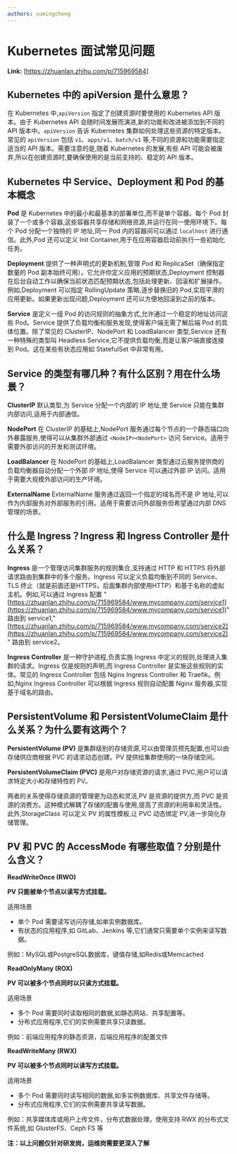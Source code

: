 ```yaml
---
authors: sumingcheng
---
```

# Kubernetes 面试常见问题



 **Link:** [https://zhuanlan.zhihu.com/p/715969584]

## Kubernetes 中的 apiVersion 是什么意思？  

在 Kubernetes 中,`apiVersion` 指定了创建资源时要使用的 Kubernetes API 版本。由于 Kubernetes API 会随时间发展而演进,新的功能和改进被添加到不同的 API 版本中。`apiVersion` 告诉 Kubernetes 集群如何处理这些资源的特定版本。常见的 `apiVersion` 包括 `v1`、`apps/v1`、`batch/v1` 等,不同的资源和功能需要指定适当的 API 版本。需要注意的是,随着 Kubernetes 的发展,有些 API 可能会被废弃,所以在创建资源时,要确保使用的是当前支持的、稳定的 API 版本。

## Kubernetes 中 Service、Deployment 和 Pod 的基本概念  

**Pod** 是 Kubernetes 中的最小和最基本的部署单位,而不是单个容器。每个 Pod 封装了一个或多个容器,这些容器共享存储和网络资源,并运行在同一使用环境下。每个 Pod 分配一个独特的 IP 地址,同一 Pod 内的容器间可以通过 `localhost` 进行通信。此外,Pod 还可以定义 Init Container,用于在应用容器启动前执行一些初始化任务。

**Deployment** 提供了一种声明式的更新机制,管理 Pod 和 ReplicaSet（确保指定数量的 Pod 副本始终可用）。它允许你定义应用的预期状态,Deployment 控制器在后台自动工作以确保当前状态匹配预期状态,包括处理更新、回滚和扩展操作。例如,Deployment 可以指定 RollingUpdate 策略,逐步替换旧的 Pod,实现平滑的应用更新。如果更新出现问题,Deployment 还可以方便地回滚到之前的版本。

**Service** 是定义一组 Pod 的访问规则的抽象方式,允许通过一个稳定的地址访问这些 Pod。Service 提供了负载均衡和服务发现,使得客户端无需了解后端 Pod 的具体位置。除了常见的 ClusterIP、NodePort 和 LoadBalancer 类型,Service 还有一种特殊的类型叫 Headless Service,它不提供负载均衡,而是让客户端直接连接到 Pod。这在某些有状态应用如 StatefulSet 中非常有用。

## Service 的类型有哪几种？有什么区别？用在什么场景？  

**ClusterIP** 默认类型,为 Service 分配一个内部的 IP 地址,使 Service 只能在集群内部访问,适用于内部通信。

**NodePort** 在 ClusterIP 的基础上,NodePort 服务通过每个节点的一个静态端口向外暴露服务,使得可以从集群外部通过 `<NodeIP><NodePort>` 访问 Service。适用于需要外部访问的开发和测试环境。

**LoadBalancer** 在 NodePort 的基础上,LoadBalancer 类型通过云服务提供商的负载均衡器自动分配一个外部 IP 地址,使得 Service 可以通过外部 IP 访问。适用于需要大规模外部访问的生产环境。

**ExternalName** ExternalName 服务通过返回一个指定的域名而不是 IP 地址,可以作为内部服务对外部服务的引用。适用于需要访问外部服务但希望通过内部 DNS 管理的场景。

## 什么是 Ingress？Ingress 和 Ingress Controller 是什么关系？  

**Ingress** 是一个管理访问集群服务的规则集合,支持通过 HTTP 和 HTTPS 将外部请求路由到集群中的多个服务。Ingress 可以定义负载均衡到不同的 Service、TLS 终止（就是前面还是HTTPS，后面集群内部使用HTTP）和基于名称的虚拟主机。例如,可以通过 Ingress 配置 "[https://zhuanlan.zhihu.com/p/715969584/www.mycompany.com/service1](https://zhuanlan.zhihu.com/p/715969584/www.mycompany.com/service1)" 路由到 service1,"[https://zhuanlan.zhihu.com/p/715969584/www.mycompany.com/service2](https://zhuanlan.zhihu.com/p/715969584/www.mycompany.com/service2)" 路由到 service2。

**Ingress Controller** 是一种守护进程,负责实施 Ingress 中定义的规则,处理进入集群的请求。Ingress 仅是规则的声明,而 Ingress Controller 是实施这些规则的实体。常见的 Ingress Controller 包括 Nginx Ingress Controller 和 Traefik。例如,Nginx Ingress Controller 可以根据 Ingress 规则自动配置 Nginx 服务器,实现基于域名的路由。

## PersistentVolume 和 PersistentVolumeClaim 是什么关系？为什么要有这两个？  

**PersistentVolume (PV)** 是集群级别的存储资源,可以由管理员预先配置,也可以由存储供应商根据 PVC 的请求动态创建。PV 提供给集群使用的一块存储空间。

**PersistentVolumeClaim (PVC)** 是用户对存储资源的请求,通过 PVC,用户可以请求特定大小和存储特性的 PV。

两者的关系使得存储资源的管理更为动态和灵活,PV 是资源的提供方,而 PVC 是资源的消费方。这种模式解耦了存储的配置与使用,提高了资源的利用率和灵活性。此外,StorageClass 可以定义 PV 的属性模板,让 PVC 动态绑定 PV,进一步简化存储管理。

## PV 和 PVC 的 AccessMode 有哪些取值？分别是什么含义？  

**ReadWriteOnce (RWO)**

**PV 只能被单个节点以读写方式挂载。**

适用场景

* 单个 Pod 需要读写访问存储,如单实例数据库。
* 有状态的应用程序,如 GitLab、Jenkins 等,它们通常只需要单个实例来读写数据。

例如：MySQL或PostgreSQL数据库，键值存储,如Redis或Memcached

**ReadOnlyMany (ROX)**

**PV 可以被多个节点同时以只读方式挂载。**

适用场景

* 多个 Pod 需要同时读取相同的数据,如静态网站、共享配置等。
* 分布式应用程序,它们的实例需要共享只读数据。

例如：前端应用程序的静态资源，后端应用程序的配置文件

**ReadWriteMany (RWX)**

**PV 可以被多个节点同时以读写方式挂载。**

适用场景

* 多个 Pod 需要同时读写相同的数据,如多实例数据库、共享文件存储等。
* 分布式应用程序,它们的实例需要共享读写数据。

例如：共享媒体库或用户上传文件，分布式数据处理，使用支持 RWX 的分布式文件系统,如 GlusterFS、Ceph FS 等

  


**注：以上问题仅针对研发岗，运维岗需要更深入了解**

